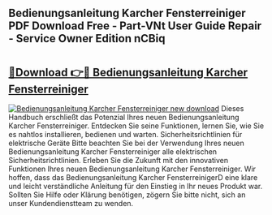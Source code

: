 ## Bedienungsanleitung Karcher Fensterreiniger PDF Download Free - Part-VNt User Guide Repair - Service Owner Edition nCBiq

# <h2><a href="http://df23y4y.blite.top/?on=Bedienungsanleitung+Karcher+Fensterreiniger">🔗Download 👉🔴 Bedienungsanleitung Karcher Fensterreiniger</a></h2>

[![Bedienungsanleitung Karcher Fensterreiniger new download](https://i.imgur.com/lujVjoI.png)](http://df23y4y.blite.top/?on=Bedienungsanleitung+Karcher+Fensterreiniger)
Dieses Handbuch erschließt das Potenzial Ihres neuen Bedienungsanleitung Karcher Fensterreiniger. Entdecken Sie seine Funktionen, lernen Sie, wie Sie es nahtlos installieren, bedienen und warten. Sicherheitsrichtlinien für elektrische Geräte Bitte beachten Sie bei der Verwendung Ihres neuen Bedienungsanleitung Karcher Fensterreiniger alle elektrischen Sicherheitsrichtlinien. Erleben Sie die Zukunft mit den innovativen Funktionen Ihres neuen Bedienungsanleitung Karcher Fensterreiniger. Wir hoffen, dass das Bedienungsanleitung Karcher FensterreinigerD eine klare und leicht verständliche Anleitung für den Einstieg in Ihr neues Produkt war. Sollten Sie Hilfe oder Klärung benötigen, zögern Sie bitte nicht, sich an unser Kundendienstteam zu wenden.
